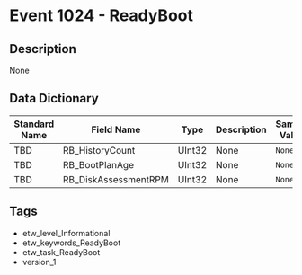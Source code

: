 # Event 1024 - ReadyBoot

## Description
None

## Data Dictionary
|Standard Name|Field Name|Type|Description|Sample Value|
|---|---|---|---|---|
|TBD|RB_HistoryCount|UInt32|None|`None`|
|TBD|RB_BootPlanAge|UInt32|None|`None`|
|TBD|RB_DiskAssessmentRPM|UInt32|None|`None`|

## Tags
* etw_level_Informational
* etw_keywords_ReadyBoot
* etw_task_ReadyBoot
* version_1
